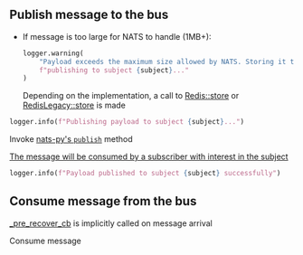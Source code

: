 ## Publish message to the bus

* If message is too large for NATS to handle (1MB+):
  ```python
  logger.warning(
      "Payload exceeds the maximum size allowed by NATS. Storing it to the external storage before "
      f"publishing to subject {subject}..."
  )
  ```
  Depending on the implementation, a call to [Redis::store](../temp_payload_storage/redis/store.md) or
  [RedisLegacy::store](../temp_payload_storage/redis_legacy/store.md) is made

```python
logger.info(f"Publishing payload to subject {subject}...")
```

Invoke [nats-py's `publish`](https://github.com/nats-io/nats.py/blob/main/nats/aio/client.py) method

[The message will be consumed by a subscriber with interest in the subject](#consume-message-from-the-bus)

```python
logger.info(f"Payload published to subject {subject} successfully")
```

## Consume message from the bus

[_pre_recover_cb](_pre_recover_cb.md) is implicitly called on message arrival

Consume message